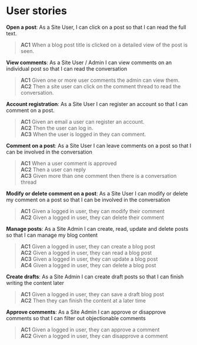 # User stories

**Open a post**: As a Site User, I can click on a post so that I can read the full text.  
> **AC1** When a blog post title is clicked on a detailed view of the post is seen.  

**View comments**: As a Site User / Admin I can view comments on an individual post so that I can read the conversation  
> **AC1** Given one or more user comments the admin can view them.  
> **AC2** Then a site user can click on the comment thread to read the conversation.  

**Account registration**: As a Site User I can register an account so that I can comment on a post.
> **AC1** Given an email a user can register an account.  
> **AC2** Then the user can log in.  
> **AC3** When the user is logged in they can comment.  

**Comment on a post**: As a Site User I can leave comments on a post so that I can be involved in the conversation  
> **AC1** When a user comment is approved  
> **AC2** Then a user can reply  
> **AC3** Given more than one comment then there is a conversation thread  

**Modify or delete comment on a post**: As a Site User I can modify or delete my comment on a post so that I can be involved in the conversation  
> **AC1** Given a logged in user, they can modify their comment  
> **AC2** Given a logged in user, they can delete their comment  

**Manage posts**: As a Site Admin I can create, read, update and delete posts so that I can manage my blog content  
> **AC1** Given a logged in user, they can create a blog post  
> **AC2** Given a logged in user, they can read a blog post  
> **AC3** Given a logged in user, they can update a blog post  
> **AC4** Given a logged in user, they can delete a blog post  

**Create drafts**: As a Site Admin I can create draft posts so that I can finish writing the content later  
> **AC1** Given a logged in user, they can save a draft blog post  
> **AC2** Then they can finish the content at a later time  

**Approve comments**: As a Site Admin I can approve or disapprove comments so that I can filter out objectionable comments  
> **AC1** Given a logged in user, they can approve a comment  
> **AC2** Given a logged in user, they can disapprove a comment  
